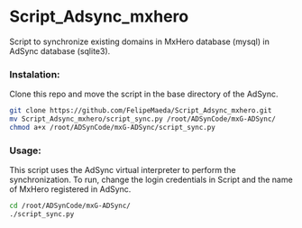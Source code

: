 # Script_Adsync_mxhero
Script to synchronize existing domains in MxHero database (mysql) in AdSync database (sqlite3).

### Instalation:

Clone this repo and move the script in the base directory of the AdSync.

```sh
git clone https://github.com/FelipeMaeda/Script_Adsync_mxhero.git
mv Script_Adsync_mxhero/script_sync.py /root/ADSynCode/mxG-ADSync/
chmod a+x /root/ADSynCode/mxG-ADSync/script_sync.py
```

### Usage:
This script uses the AdSync virtual interpreter to perform the synchronization. To run, change the login credentials in Script and the name of MxHero registered in AdSync.

```sh
cd /root/ADSynCode/mxG-ADSync/
./script_sync.py
```
